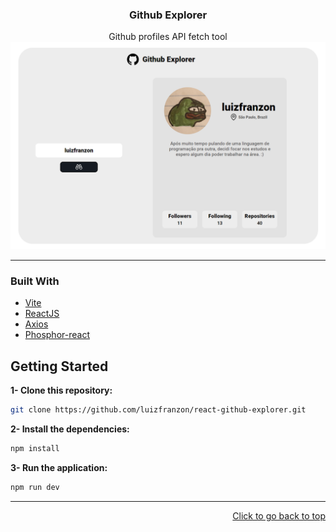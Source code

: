<div id="top"></div>

<h3 align="center">Github Explorer</h3>
  <p align="center">
    Github profiles API fetch tool
</div>

<!-- ABOUT THE PROJECT -->
<img src="./assets/screenshot.png">

<hr>

### Built With

* [Vite](https://vitejs.dev/)
* [ReactJS](https://pt-br.reactjs.org/)
* [Axios](https://www.npmjs.com/package/axios)
* [Phosphor-react](https://phosphoricons.com/)


<!-- GETTING STARTED -->
## Getting Started

**1- Clone this repository:**
```bash
git clone https://github.com/luizfranzon/react-github-explorer.git
```
**2- Install the dependencies:**
```bash
npm install
```
**3- Run the application:**
```bash
npm run dev
```
<hr>

<p align="right"><a href="#top">Click to go back to top</a></p>
